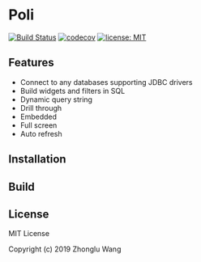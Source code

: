 # Poli

[![Build Status](https://travis-ci.org/shzlw/poli.svg?branch=master)](https://travis-ci.org/shzlw/poli)
[![codecov](https://codecov.io/gh/shzlw/poli/branch/master/graph/badge.svg)](https://codecov.io/gh/shzlw/poli)
[![license: MIT](https://img.shields.io/badge/license-MIT-orange.svg)](https://opensource.org/licenses/MIT)

## Features

* Connect to any databases supporting JDBC drivers
* Build widgets and filters in SQL
* Dynamic query string
* Drill through 
* Embedded
* Full screen
* Auto refresh

## Installation

## Build

## License

MIT License

Copyright (c) 2019 Zhonglu Wang